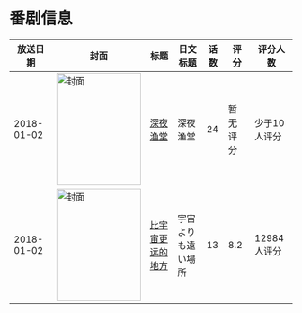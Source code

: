 # 番剧信息

|放送日期|封面|标题|日文标题|话数|评分|评分人数|
|---|---|---|---|---|---|---|
|2018-01-02|<img src="https://lain.bgm.tv/pic/cover/c/c0/b9/235237_C4NYE.jpg" alt="封面" style="width:150px;height:200px;object-fit:cover;">|[深夜渔堂](https://bangumi.tv/subject/235237)|深夜渔堂|24|暂无评分|少于10人评分|
|2018-01-02|<img src="https://lain.bgm.tv/pic/cover/c/16/de/218708_99YjL.jpg" alt="封面" style="width:150px;height:200px;object-fit:cover;">|[比宇宙更远的地方](https://bangumi.tv/subject/218708)|宇宙よりも遠い場所|13|8.2|12984人评分|
